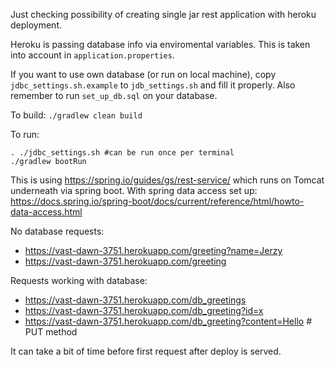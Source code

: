 Just checking possibility of creating single jar rest application with heroku deployment.

Heroku is passing database info via enviromental variables.
This is taken into account in `application.properties`.

If you want to use own database (or run on local machine), copy `jdbc_settings.sh.example` to `jdb_settings.sh` and fill it properly.
Also remember to run `set_up_db.sql` on your database.

To build:
`./gradlew clean build`

To run:

    . ./jdbc_settings.sh #can be run once per terminal
    ./gradlew bootRun

This is using https://spring.io/guides/gs/rest-service/ which runs on Tomcat underneath via spring boot.
With spring data access set up: https://docs.spring.io/spring-boot/docs/current/reference/html/howto-data-access.html

No database requests:

  * https://vast-dawn-3751.herokuapp.com/greeting?name=Jerzy
  * https://vast-dawn-3751.herokuapp.com/greeting
  
Requests working with database:
  
  * https://vast-dawn-3751.herokuapp.com/db_greetings
  * https://vast-dawn-3751.herokuapp.com/db_greeting?id=x
  * https://vast-dawn-3751.herokuapp.com/db_greeting?content=Hello # PUT method

It can take a bit of time before first request after deploy is served.
